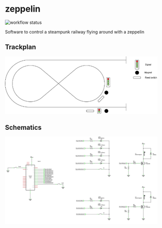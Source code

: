 # zeppelin

![workflow status](https://github.com/rschuitema/zeppelin/actions/workflows/arduino.yml/badge.svg)

Software to control a steampunk railway flying around with a zeppelin

## Trackplan

![trackplan](zeppelin_rails.drawio.png)

## Schematics

![schematic](zeppelin_schem.png)